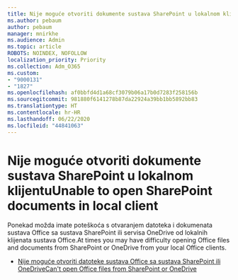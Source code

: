 ```yaml
---
title: Nije moguće otvoriti dokumente sustava SharePoint u lokalnom klijentu
ms.author: pebaum
author: pebaum
manager: mnirkhe
ms.audience: Admin
ms.topic: article
ROBOTS: NOINDEX, NOFOLLOW
localization_priority: Priority
ms.collection: Adm_O365
ms.custom:
- "9000131"
- "1827"
ms.openlocfilehash: af0bbfd4d1a68cf3079b06a17b0d7283f258156b
ms.sourcegitcommit: 981880f6141278b87da22924a39bb1bb5892bb83
ms.translationtype: HT
ms.contentlocale: hr-HR
ms.lasthandoff: 06/22/2020
ms.locfileid: "44841063"
---
```

# <a name="unable-to-open-sharepoint-documents-in-local-client"></a><span data-ttu-id="527b6-102">Nije moguće otvoriti dokumente sustava SharePoint u lokalnom klijentu</span><span class="sxs-lookup"><span data-stu-id="527b6-102">Unable to open SharePoint documents in local client</span></span>

<span data-ttu-id="527b6-103">Ponekad možda imate poteškoća s otvaranjem datoteka i dokumenata sustava Office sa sustava SharePoint ili servisa OneDrive od lokalnih klijenata sustava Office.</span><span class="sxs-lookup"><span data-stu-id="527b6-103">At times you may have difficulty opening Office files and documents from SharePoint or OneDrive from your local Office clients.</span></span>

- [<span data-ttu-id="527b6-104">Nije moguće otvoriti datoteke sustava Office sa sustava SharePoint ili OneDrive</span><span class="sxs-lookup"><span data-stu-id="527b6-104">Can't open Office files from SharePoint or OneDrive</span></span>](https://docs.microsoft.com/sharepoint/troubleshoot/administration/cant-open-office-files)
